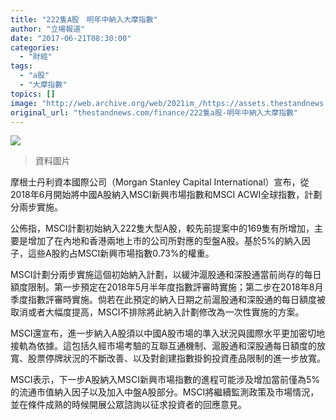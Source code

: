 ```yaml
---
title: "222隻A股　明年中納入大摩指數"
author: "立場報道"
date: "2017-06-21T08:30:00"
categories:
  - "財經"
tags:
  - "a股"
  - "大摩指數"
topics: []
image: "http://web.archive.org/web/2021im_/https://assets.thestandnews.com/media/photos/gettyimages-478591460_ZNdFs.png"
original_url: "thestandnews.com/finance/222隻a股-明年中納入大摩指數"
---
```

![](http://web.archive.org/web/2021im_/https://assets.thestandnews.com/media/photos/gettyimages-478591460_ZNdFs.png)
> 資料圖片

摩根士丹利資本國際公司（Morgan Stanley Capital International）宣布，從2018年6月開始將中國A股納入MSCI新興市場指數和MSCI ACWI全球指數，計劃分兩步實施。

公佈指，MSCI計劃初始納入222隻大型A股，較先前提案中的169隻有所增加，主要是增加了在內地和香港兩地上市的公司所對應的型盤A股。基於5%的納入因子，這些A股約占MSCI新興市場指數0.73%的權重。

MSCI計劃分兩步實施這個初始納入計劃，以緩沖滬股通和深股通當前尚存的每日額度限制。第一步預定在2018年5月半年度指數評審時實施；第二步在2018年8月季度指數評審時實施。倘若在此預定的納入日期之前滬股通和深股通的每日額度被取消或者大幅度提高，MSCI不排除將此納入計劃修改為一次性實施的方案。

MSCI還宣布，進一步納入A股須以中國A股市場的準入狀況與國際水平更加密切地接軌為依據。這包括久經市場考驗的互聯互通機制、滬股通和深股通每日額度的放寬、股票停牌狀況的不斷改善、以及對創建指數掛鉤投資產品限制的進一步放寬。

MSCI表示，下一步A股納入MSCI新興市場指數的進程可能涉及增加當前僅為5%的流通市值納入因子以及加入中盤A股部分。MSCI將繼續監測政策及市場情況，並在條件成熟的時候開展公眾諮詢以征求投資者的回應意見。